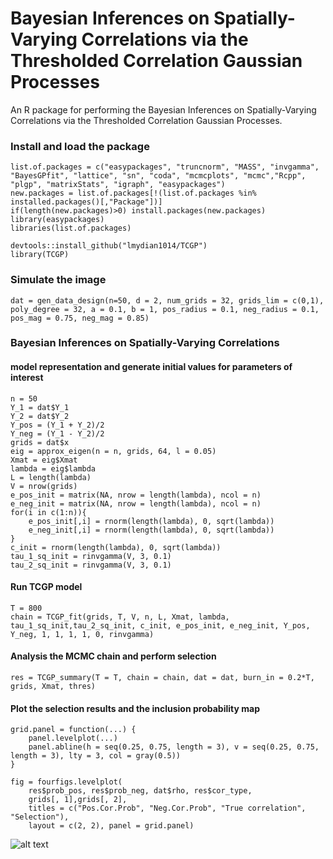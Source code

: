 # Bayesian Inferences on Spatially-Varying Correlations via the Thresholded Correlation Gaussian Processes
An R package for performing the Bayesian Inferences on Spatially-Varying Correlations via the Thresholded Correlation Gaussian Processes. 

### Install and load the package
```
list.of.packages = c("easypackages", "truncnorm", "MASS", "invgamma", "BayesGPfit", "lattice", "sn", "coda", "mcmcplots", "mcmc","Rcpp", "plgp", "matrixStats", "igraph", "easypackages")
new.packages = list.of.packages[!(list.of.packages %in% installed.packages()[,"Package"])]
if(length(new.packages)>0) install.packages(new.packages)
library(easypackages)
libraries(list.of.packages)

devtools::install_github("lmydian1014/TCGP")
library(TCGP)
```
### Simulate the image
 ```
dat = gen_data_design(n=50, d = 2, num_grids = 32, grids_lim = c(0,1), poly_degree = 32, a = 0.1, b = 1, pos_radius = 0.1, neg_radius = 0.1, pos_mag = 0.75, neg_mag = 0.85)
 ```
### Bayesian Inferences on Spatially-Varying Correlations

#### model representation and generate initial values for parameters of interest
```
n = 50
Y_1 = dat$Y_1
Y_2 = dat$Y_2 
Y_pos = (Y_1 + Y_2)/2
Y_neg = (Y_1 - Y_2)/2
grids = dat$x
eig = approx_eigen(n = n, grids, 64, l = 0.05)
Xmat = eig$Xmat
lambda = eig$lambda
L = length(lambda)
V = nrow(grids)
e_pos_init = matrix(NA, nrow = length(lambda), ncol = n) 
e_neg_init = matrix(NA, nrow = length(lambda), ncol = n) 
for(i in c(1:n)){
    e_pos_init[,i] = rnorm(length(lambda), 0, sqrt(lambda))
    e_neg_init[,i] = rnorm(length(lambda), 0, sqrt(lambda))
}
c_init = rnorm(length(lambda), 0, sqrt(lambda))
tau_1_sq_init = rinvgamma(V, 3, 0.1)
tau_2_sq_init = rinvgamma(V, 3, 0.1)
```
#### Run TCGP model
```
T = 800
chain = TCGP_fit(grids, T, V, n, L, Xmat, lambda, tau_1_sq_init,tau_2_sq_init, c_init, e_pos_init, e_neg_init, Y_pos, Y_neg, 1, 1, 1, 1, 0, rinvgamma)
```
#### Analysis the MCMC chain and perform selection
```
res = TCGP_summary(T = T, chain = chain, dat = dat, burn_in = 0.2*T, grids, Xmat, thres)
```
#### Plot the selection results and the inclusion probability map
```
grid.panel = function(...) {
    panel.levelplot(...)
    panel.abline(h = seq(0.25, 0.75, length = 3), v = seq(0.25, 0.75, length = 3), lty = 3, col = gray(0.5))
}

fig = fourfigs.levelplot(
    res$prob_pos, res$prob_neg, dat$rho, res$cor_type,
    grids[, 1],grids[, 2],
    titles = c("Pos.Cor.Prob", "Neg.Cor.Prob", "True correlation", "Selection"),
    layout = c(2, 2), panel = grid.panel)
```

![alt text](https://github.com/lmydian1014/BSVGP/blob/main/fig.png)


